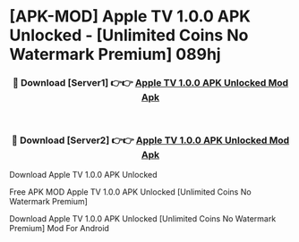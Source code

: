 # [APK-MOD] Apple TV 1.0.0 APK Unlocked - [Unlimited Coins No Watermark Premium] 089hj



<div align="center">
<h3>🔴 Download [Server1] 👉👉 <a href="https://momento.my/?title=Apple_TV_1.0.0_APK_Unlocked">Apple TV 1.0.0 APK Unlocked Mod Apk</a></h3><br>

<h3>🔴 Download [Server2] 👉👉 <a href="https://momento.my/?title=Apple_TV_1.0.0_APK_Unlocked">Apple TV 1.0.0 APK Unlocked Mod Apk</a></h3>
</div>



Download Apple TV 1.0.0 APK Unlocked 

Free APK MOD Apple TV 1.0.0 APK Unlocked [Unlimited Coins No Watermark Premium]

Download Apple TV 1.0.0 APK Unlocked [Unlimited Coins No Watermark Premium] Mod For Android
